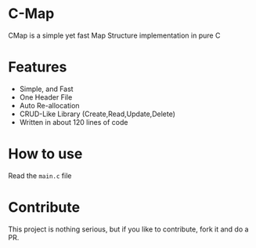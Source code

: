 # C-Map

CMap is a simple yet fast Map Structure implementation in pure C

# Features

- Simple, and Fast
- One Header File
- Auto Re-allocation
- CRUD-Like Library (Create,Read,Update,Delete)
- Written in about 120 lines of code

# How to use
Read the `main.c` file

# Contribute

This project is nothing serious, but if you like to contribute, fork it and do a
PR.